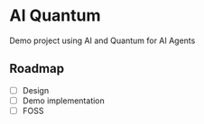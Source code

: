 # AI Quantum

Demo project using AI and Quantum for AI Agents

## Roadmap

- [ ] Design
- [ ] Demo implementation
- [ ] FOSS
